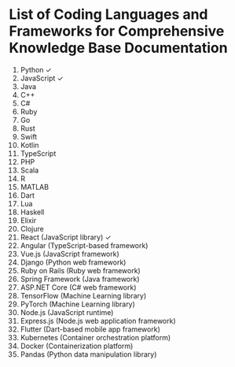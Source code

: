 # List of Coding Languages and Frameworks for Comprehensive Knowledge Base Documentation

1. Python ✓
2. JavaScript ✓
3. Java
4. C++
5. C#
6. Ruby
7. Go
8. Rust
9. Swift
10. Kotlin
11. TypeScript
12. PHP
13. Scala
14. R
15. MATLAB
16. Dart
17. Lua
18. Haskell
19. Elixir
20. Clojure
21. React (JavaScript library) ✓
22. Angular (TypeScript-based framework)
23. Vue.js (JavaScript framework)
24. Django (Python web framework)
25. Ruby on Rails (Ruby web framework)
26. Spring Framework (Java framework)
27. ASP.NET Core (C# web framework)
28. TensorFlow (Machine Learning library)
29. PyTorch (Machine Learning library)
30. Node.js (JavaScript runtime)
31. Express.js (Node.js web application framework)
32. Flutter (Dart-based mobile app framework)
33. Kubernetes (Container orchestration platform)
34. Docker (Containerization platform)
35. Pandas (Python data manipulation library)